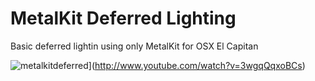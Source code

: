 # MetalKit Deferred Lighting

Basic deferred lightin using only MetalKit for OSX El Capitan

![metalkitdeferred](http://img.youtube.com/vi/3wgqQqxoBCs/0.jpg)](http://www.youtube.com/watch?v=3wgqQqxoBCs)
